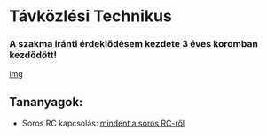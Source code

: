 # Távközlési Technikus

### A szakma iránti érdeklődésem kezdete 3 éves koromban kezdődött! 
[img](https://sandorpeteer.github.io/tavkozles/Peti3evesen.jpg)

## Tananyagok:

- Soros RC kapcsolás: [mindent a soros RC-ről](https://sandorpeteer.github.io/tavkozles/soros_rc.pdf)
